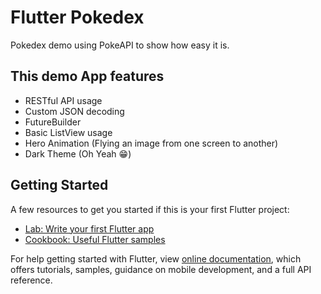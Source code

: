 # Flutter Pokedex

Pokedex demo using PokeAPI to show how easy it is.

## This demo App features
* RESTful API usage
* Custom JSON decoding
* FutureBuilder
* Basic ListView usage
* Hero Animation (Flying an image from one screen to another)
* Dark Theme (Oh Yeah 😁)

## Getting Started

A few resources to get you started if this is your first Flutter project:

- [Lab: Write your first Flutter app](https://flutter.dev/docs/get-started/codelab)
- [Cookbook: Useful Flutter samples](https://flutter.dev/docs/cookbook)

For help getting started with Flutter, view 
[online documentation](https://flutter.dev/docs), which offers tutorials, 
samples, guidance on mobile development, and a full API reference.
